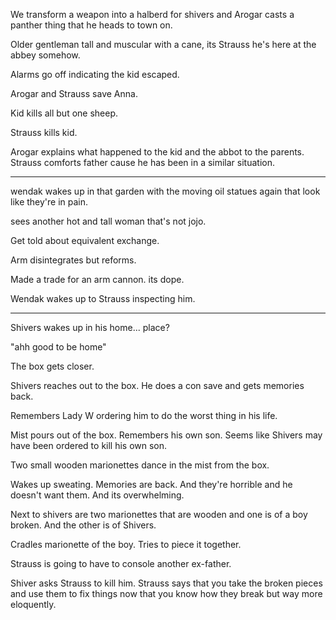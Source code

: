 

We transform a weapon into a halberd for shivers and Arogar casts a panther thing that he heads to town on.

Older gentleman tall and muscular with a cane, its Strauss he's here at the abbey somehow.

Alarms go off indicating the kid escaped.

Arogar and Strauss save Anna.

Kid kills all but one sheep.

Strauss kills kid.

Arogar explains what happened to the kid and the abbot to the parents. Strauss comforts father cause he has been in a similar situation.

---

wendak wakes up in that garden with the moving oil statues again that look like they're in pain.

sees another hot and tall woman that's not jojo.

Get told about equivalent exchange.

Arm disintegrates but reforms.

Made a trade for an arm cannon. its dope. 

Wendak wakes up to Strauss inspecting him. 

---

Shivers wakes up in his home... place?

"ahh good to be home"

The box gets closer.

Shivers reaches out to the box. He does a con save and gets memories back.

Remembers Lady W ordering him to do the worst thing in his life. 

Mist pours out of the box. Remembers his own son. Seems like Shivers may have been ordered to kill his own son.

Two small wooden marionettes dance in the mist from the box.

Wakes up sweating. Memories are back. And they're horrible and he doesn't want them. And its overwhelming. 

Next to shivers are two marionettes that are wooden and one is of a boy broken. And the other is of Shivers. 

Cradles marionette of the boy. Tries to piece it together. 

Strauss is going to have to console another ex-father.

Shiver asks Strauss to kill him. Strauss says that you take the broken pieces and use them to fix things now that you know how they break but way more eloquently.



